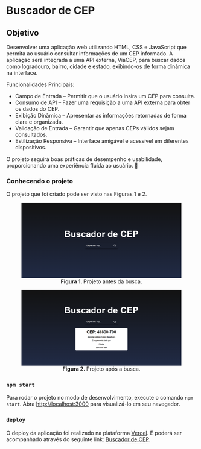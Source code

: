 # Buscador de CEP

## Objetivo

Desenvolver uma aplicação web utilizando HTML, CSS e JavaScript que permita ao usuário consultar informações de um CEP informado. A aplicação será integrada a uma API externa, ViaCEP, para buscar dados como logradouro, bairro, cidade e estado, exibindo-os de forma dinâmica na interface.

Funcionalidades Principais:
- Campo de Entrada – Permitir que o usuário insira um CEP para consulta.
- Consumo de API – Fazer uma requisição a uma API externa para obter os dados do CEP.
- Exibição Dinâmica – Apresentar as informações retornadas de forma clara e organizada.
- Validação de Entrada – Garantir que apenas CEPs válidos sejam consultados.
- Estilização Responsiva – Interface amigável e acessível em diferentes dispositivos.

O projeto seguirá boas práticas de desempenho e usabilidade, proporcionando uma experiência fluida ao usuário. 🚀

### Conhecendo o projeto

O projeto que foi criado pode ser visto nas Figuras 1 e 2.

<figure>
  <img align="center" alt="Buscador de CEP" src="./doc/assets/buscador1.png" />
  <figcaption align="center">
    <span style="font-weight:bold">Figura 1.
    </span>
  Projeto antes da busca.</figcaption>
</figure>

<figure>
   <img align="center" alt="Consulta no Buscador de CEP" src="./doc/assets/buscador2.png" />
  <figcaption align="center">
    <span style="font-weight:bold">Figura 2.
    </span>
  Projeto após a busca.</figcaption>
</figure>

### `npm start`

Para rodar o projeto no modo de desenvolvimento, execute o comando `npm start`.
Abra [http://localhost:3000](http://localhost:3000) para visualizá-lo em seu navegador.

### `deploy`

O deploy da aplicação foi realizado na plataforma [Vercel](https://vercel.com/).
E poderá ser acompanhado através do seguinte link: [Buscador de CEP](https://buscador-cep-rho-nine.vercel.app/).
